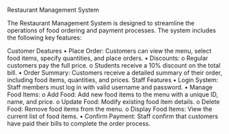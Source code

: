 Restaurant Management System


The Restaurant Management System is designed to streamline the operations of food ordering and payment processes. The system includes the following key features:

Customer Deatures
•	Place Order: Customers can view the menu, select food items, specify quantities, and place orders.
•	Discounts:
o	Regular customers pay the full price.
o	Students receive a 10% discount on the total bill.
•	Order Summary: Customers receive a detailed summary of their order, including food items, quantities, and prices.
Staff Features
•	Login System: Staff members must log in with valid username and password.
•	Manage Food Items:
o	Add Food: Add new food items to the menu with a unique ID, name, and price.
o	Update Food: Modify existing food item details.
o	Delete Food: Remove food items from the menu.
o	Display Food Items: View the current list of food items.
•	Confirm Payment: Staff confirm that customers have paid their bills to complete the order process.

